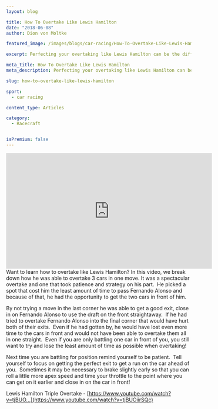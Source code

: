 ```yaml
---
layout: blog

title: How To Overtake Like Lewis Hamilton
date: "2018-06-08"
author: Dion von Moltke

featured_image: /images/blogs/car-racing/How-To-Overtake-Like-Lewis-Hamilton-compressor.jpg

excerpt: Perfecting your overtaking like Lewis Hamilton can be the difference between winning the race and championship or crashing. Learn the secrets to a good and safe overtake here!

meta_title: How To Overtake Like Lewis Hamilton
meta_description: Perfecting your overtaking like Lewis Hamilton can be the difference between winning the race and championship or crashing. Learn the secrets to a good and safe overtake here!

slug: how-to-overtake-like-lewis-hamilton

sport:
  - car racing

content_type: Articles

category:
  - Racecraft


isPremium: false
---
```


<iframe title="Blog iFrame" id="videoIframe" width="560" height="315" src="https://www.youtube.com/embed/WoSvDxSkjDs" frameborder="0" allow="accelerometer; autoplay; encrypted-media; gyroscope; picture-in-picture" allowfullscreen></iframe>
Want to learn how to overtake like Lewis Hamilton? In this video, we break down how he was able to overtake 3 cars in one move. It was a spectacular overtake and one that took patience and strategy on his part.  He picked a spot that cost him the least amount of time to pass Fernando Alonso and because of that, he had the opportunity to get the two cars in front of him.

By not trying a move in the last corner he was able to get a good exit, close in on Fernando Alonso to use the draft on the front straightaway.  If he had tried to overtake Fernando Alonso into the final corner that would have hurt both of their exits.  Even if he had gotten by, he would have lost even more time to the cars in front and would not have been able to overtake them all in one straight.  Even if you are only battling one car in front of you, you still want to try and lose the least amount of time as possible when overtaking!

Next time you are battling for position remind yourself to be patient.  Tell yourself to focus on getting the perfect exit to get a run on the car ahead of you.  Sometimes it may be necessary to brake slightly early so that you can roll a little more apex speed and time your throttle to the point where you can get on it earlier and close in on the car in front!

Lewis Hamilton Triple Overtake - [https://www.youtube.com/watch?v=tjBUO...](https://www.youtube.com/watch?v=tjBUOiirSQc)
